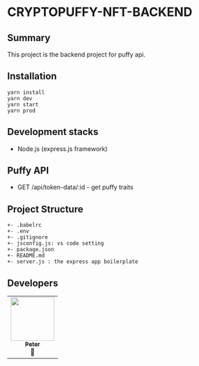 # CRYPTOPUFFY-NFT-BACKEND

## Summary

This project is the backend project for puffy api.

## Installation

```
yarn install
yarn dev
yarn start
yarn prod
```

## Development stacks

- Node.js (express.js framework)

## Puffy API

- GET /api/token-data/:id - get puffy traits

## Project Structure

```
+- .babelrc
+- .env
+- .gitignore
+- jsconfig.js: vs code setting
+- package.json
+- README.md
+- server.js : the express app boilerplate
```

## Developers

<table>
  <tr>
    <td align="center"><a href="https://github.com/evercreativedev"><img src="https://avatars.githubusercontent.com/u/67279020?v=4" width="100px;" alt=""/><br /><sub><b>Peter</b></sub></a><br />📖</td>
  </tr>
</table>